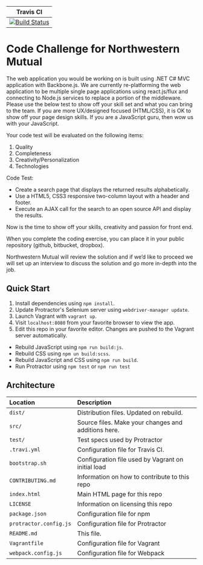 | Travis CI |
| :-: |
| [![Build Status](https://travis-ci.org/dperuo/northwestern-mutual.svg?branch=master)](https://travis-ci.org/dperuo/northwestern-mutual) |

# Code Challenge for Northwestern Mutual

The web application you would be working on is built using .NET C# MVC application with Backbone.js. We are currently re-platforming the web application to be multiple single page applications using react.js/flux and connecting to Node.js services to replace a portion of the middleware. Please use the below test to show off your skill set and what you can bring to the team. If you are more UX/designed focused (HTML/CSS), it is OK to show off your page design skills. If you are a JavaScript guru, then wow us with your JavaScript.

Your code test will be evaluated on the following items:

1. Quality
2. Completeness
3. Creativity/Personalization
4. Technologies

Code Test:

- Create a search page that displays the returned results alphabetically.
- Use a HTML5, CSS3 responsive two-column layout with a header and footer.
- Execute an AJAX call for the search to an open source API and display the results.

Now is the time to show off your skills, creativity and passion for front end.

When you complete the coding exercise, you can place it in your public repository (github, bitbucket, dropbox).

Northwestern Mutual will review the solution and if we’d like to proceed we will set up an interview to discuss the solution and go more in-depth into the job.

## Quick Start

1. Install dependencies using `npm install`.
2. Update Protractor's Selenium server using `webdriver-manager update`.
3. Launch Vagrant with `vagrant up`.
4. Visit `localhost:8080` from your favorite browser to view the app.
5. Edit this repo in your favorite editor. Changes are pushed to the Vagrant server automatically.

- Rebuild JavaScript using `npm run build:js`.
- Rebuild CSS using `npm un build:scss`.
- Rebuild JavaScript and CSS using `npm run build`.
- Run Protractor using `npm test` or `npm run test`

## Architecture

| Location | Description
| :--- | :---
| `dist/` | Distribution files. Updated on rebuild.
| `src/` | Source files. Make your changes and additions here.
| `test/` | Test specs used by Protractor
| `.travi.yml` | Configuration file for Travis CI.
| `bootstrap.sh` | Configuration file used by Vagrant on initial load
| `CONTRIBUTING.md` | Information on how to contribute to this repo
| `index.html` | Main HTML page for this repo
| `LICENSE` | Information on licensing this repo
| `package.json` | Configuration file for npm
| `protractor.config.js` | Configuration file for Protractor
| `README.md` | This file.
| `Vagrantfile` | Configuration file for Vagrant
| `webpack.config.js` | Configuration file for Webpack
